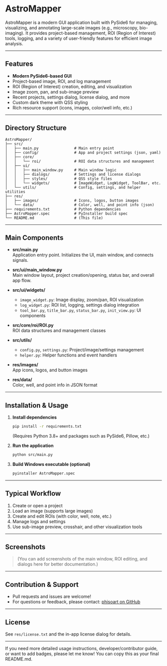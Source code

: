 # AstroMapper

AstroMapper is a modern GUI application built with PySide6 for managing, visualizing, and annotating large-scale images (e.g., microscopy, bio-imaging). It provides project-based management, ROI (Region of Interest) tools, logging, and a variety of user-friendly features for efficient image analysis.

---

## Features

- **Modern PySide6-based GUI**
- Project-based image, ROI, and log management
- ROI (Region of Interest) creation, editing, and visualization
- Image zoom, pan, and sub-image preview
- Recent projects, settings dialog, license dialog, and more
- Custom dark theme with QSS styling
- Rich resource support (icons, images, color/well info, etc.)

---

## Directory Structure

```
AstroMapper/
├── src/
│   ├── main.py                # Main entry point
│   ├── config/                # App and project settings (json, yaml)
│   ├── core/
│   │   └── roi/               # ROI data structures and management
│   ├── ui/
│   │   ├── main_window.py     # Main window logic
│   │   ├── dialogs/           # Settings and license dialogs
│   │   ├── styles/            # QSS style files
│   │   └── widgets/           # ImageWidget, LogWidget, ToolBar, etc.
│   └── utils/                 # Config, settings, and helper utilities
├── res/
│   ├── images/                # Icons, logos, button images
│   └── data/                  # Color, well, and point info (json)
├── requirements.txt           # Python dependencies
├── AstroMapper.spec           # PyInstaller build spec
└── README.md                  # (This file)
```

---

## Main Components

- **src/main.py**  
  Application entry point. Initializes the UI, main window, and connects signals.

- **src/ui/main_window.py**  
  Main window layout, project creation/opening, status bar, and overall app flow.

- **src/ui/widgets/**  
  - `image_widget.py`: Image display, zoom/pan, ROI visualization
  - `log_widget.py`: ROI list, logging, settings dialog integration
  - `tool_bar.py`, `title_bar.py`, `status_bar.py`, `init_view.py`: UI components

- **src/core/roi/ROI.py**  
  ROI data structures and management classes

- **src/utils/**  
  - `config.py`, `settings.py`: Project/image/settings management
  - `helper.py`: Helper functions and event handlers

- **res/images/**  
  App icons, logos, and button images

- **res/data/**  
  Color, well, and point info in JSON format

---

## Installation & Usage

1. **Install dependencies**
   ```bash
   pip install -r requirements.txt
   ```
   (Requires Python 3.8+ and packages such as PySide6, Pillow, etc.)

2. **Run the application**
   ```bash
   python src/main.py
   ```

3. **Build Windows executable (optional)**
   ```bash
   pyinstaller AstroMapper.spec
   ```

---

## Typical Workflow

1. Create or open a project
2. Load an image (supports large images)
3. Create and edit ROIs (with color, well, note, etc.)
4. Manage logs and settings
5. Use sub-image preview, crosshair, and other visualization tools

---

## Screenshots

> (You can add screenshots of the main window, ROI editing, and dialogs here for better documentation.)

---

## Contribution & Support

- Pull requests and issues are welcome!
- For questions or feedback, please contact: [phisoart on GitHub](https://github.com/phisoart/AstroMapper)

---

## License

See `res/license.txt` and the in-app license dialog for details.

---

If you need more detailed usage instructions, developer/contributor guide, or want to add badges, please let me know!
You can copy this as your final README.md. 